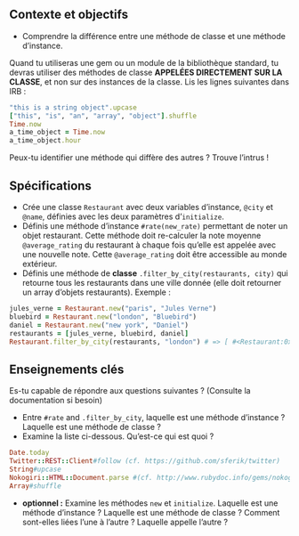 ## Contexte et objectifs

- Comprendre la différence entre une méthode de classe et une méthode d’instance.

Quand tu utiliseras une gem ou un module de la bibliothèque standard, tu devras utiliser des méthodes de classe **APPELÉES DIRECTEMENT SUR LA CLASSE**, et non sur des instances de la classe. Lis les lignes suivantes dans IRB :

```ruby
"this is a string object".upcase
["this", "is", "an", "array", "object"].shuffle
Time.now
a_time_object = Time.now
a_time_object.hour
```

Peux-tu identifier une méthode qui diffère des autres ? Trouve l’intrus !

## Spécifications

- Crée une classe `Restaurant` avec deux variables d’instance, `@city` et `@name`, définies avec les deux paramètres d’`initialize`.
- Définis une méthode d’instance `#rate(new_rate)` permettant de noter un objet restaurant. Cette méthode doit re-calculer la note moyenne `@average_rating` du restaurant à chaque fois qu’elle est appelée avec une nouvelle note. Cette `@average_rating` doit être accessible au monde extérieur.
- Définis une méthode de **classe** `.filter_by_city(restaurants, city)` qui retourne tous les restaurants dans une ville donnée (elle doit retourner un array d’objets restaurants). Exemple :

```ruby
jules_verne = Restaurant.new("paris", "Jules Verne")
bluebird = Restaurant.new("london", "Bluebird")
daniel = Restaurant.new("new york", "Daniel")
restaurants = [jules_verne, bluebird, daniel]
Restaurant.filter_by_city(restaurants, "london") # => [ #<Restaurant:0x007f9a43bb7eb8 @city="london", @name="Bluebird"> ]
```

## Enseignements clés

Es-tu capable de répondre aux questions suivantes ? (Consulte la documentation si besoin)

- Entre `#rate` and `.filter_by_city`, laquelle est une méthode d’instance ? Laquelle est une méthode de classe ?
- Examine la liste ci-dessous. Qu’est-ce qui est quoi ?

```ruby
Date.today
Twitter::REST::Client#follow (cf. https://github.com/sferik/twitter)
String#upcase
Nokogiri::HTML::Document.parse #(cf. http://www.rubydoc.info/gems/nokogiri/Nokogiri/XML/Document)
Array#shuffle
```

- **optionnel :** Examine les méthodes `new` et `initialize`. Laquelle est une méthode d’instance ? Laquelle est une méthode de classe ? Comment sont-elles liées l’une à l’autre ? Laquelle appelle l’autre ?
